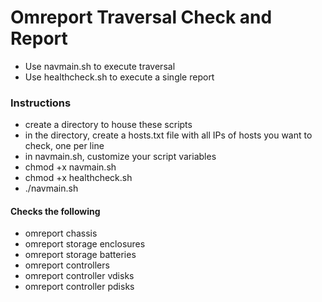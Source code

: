 # Omreport Traversal Check and Report
- Use navmain.sh to execute traversal
- Use healthcheck.sh to execute a single report

### Instructions
- create a directory to house these scripts
- in the directory, create a hosts.txt file with all IPs of hosts you want to check, one per line
- in navmain.sh, customize your script variables
- chmod +x navmain.sh
- chmod +x healthcheck.sh
- ./navmain.sh

#### Checks the following
- omreport chassis
- omreport storage enclosures
- omreport storage batteries
- omreport controllers
- omreport controller vdisks
- omreport controller pdisks
